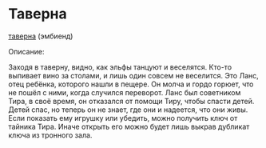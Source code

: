 # Таверна

[таверна](https://www.youtube.com/watch?v=vyg5jJrZ42s&t=2131s) (эмбиенд)

Описание:

Заходя в таверну, видно, как эльфы танцуют и веселятся. 
Кто-то выпивает вино за столами, и лишь один совсем не веселится. Это 
Ланс, отец ребëнка, которого нашли в пещере. Он молча и гордо горюет, 
что не пошëл с ними, когда случился переворот. Ланс был советником Тира,
 в своë время, он отказался от помощи Тиру, чтобы спасти детей. Детей 
спас, но теперь он не знает, где они и надеется, что они живы. Если 
показать ему игрушку или убедить, можно получить ключ от тайника Тира. 
Иначе открыть его можно будет лишь выкрав дубликат ключа из тронного 
зала.